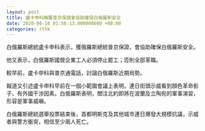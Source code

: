 ```yaml
---
layout: post
title: 盧卡申科稱獲普京保證會協助確保白俄羅斯安全
date: 2020-08-16 01:56:13.000000000 +08:00
categories: rthk
---
```


白俄羅斯總統盧卡申科表示，獲俄羅斯總統普京保證，會協助確保白俄羅斯安全。

他又表示，白俄羅斯國營企業工人必須停止罷工；否則全部革職。

較早前，盧卡申科與普京通電話，討論白俄羅斯近期局勢。

報道又引述盧卡申科早前在一個小範圍會議上表明，連日街頭示威看到顏色革命影子，有外國干涉因素。白俄羅斯表明，關注北約即將在波蘭及立陶宛的軍事演習，形容是軍事威嚇。

白俄羅斯總統選舉投票結束後，首都明斯克及其他城市連日爆發大規模抗議，示威者與警方衝突，相信至少兩人死亡。
